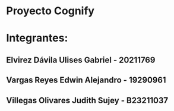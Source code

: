 # Proyecto Cognify

# Integrantes:
## Elvirez Dávila Ulises Gabriel - 20211769
## Vargas Reyes Edwin Alejandro - 19290961
## Villegas Olivares Judith Sujey - B23211037
